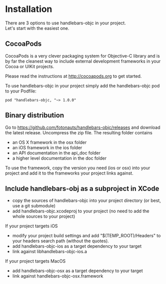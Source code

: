 # Installation #


There are 3 options to use handlebars-objc in your project.  
Let's start with the easiest one. 

## CocoaPods ##

CocoaPods is a very clever packaging system for Objective-C library and is by far the cleanest way to include external development frameworks in your Cocoa or UIKit projects. 

Please read the instructions at http://cocoapods.org to get started. 

To use handlebars-objc in your project simply add the handlebars-objc pod to your Podfile: 

```
pod "handlebars-objc, "~> 1.0.0"
```
 

## Binary distribution ##

Go to https://github.com/fotonauts/handlebars-objc/releases and download the latest release. 
Uncompress the zip file. The resulting folder contains 
 - an OS X framework in the osx folder
 - an iOS framework in the ios folder
 - an API documentation in the api_doc folder
 - a higher level documentation in the doc folder
 
To use the framework, copy the version you need (ios or osx) into your project and add it to the frameworks your project links against.


## Include handlebars-obj as a subproject in XCode ##

 - copy the sources of handlebars-objc into your project directory (or best, use a git submodule)
 - add handlebars-objc.xcodeproj to your project (no need to add the whole sources to your project)

If your project targets iOS

  - modify your project build settings and add "$(TEMP_ROOT)/Headers" to your headers search path (without the quotes). 
  - add handlebars-objc-ios as a target dependency to your target
  - link against libhandlebars-objc-ios.a

If your project targets MacOS 
  
  - add handlebars-objc-osx as a target dependency to your target
  - link against handlebars-objc-osx.framework

